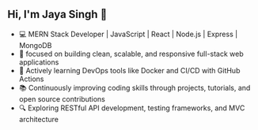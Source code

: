 ## Hi, I'm Jaya Singh 👋
- 💻 MERN Stack Developer | JavaScript | React | Node.js | Express | MongoDB
- 🎯 focused on building clean, scalable, and responsive full-stack web applications
- 🚀 Actively learning DevOps tools like Docker and CI/CD with GitHub Actions
- 📚 Continuously improving coding skills through projects, tutorials, and open source contributions
- 🔍 Exploring RESTful API development, testing frameworks, and MVC architecture
